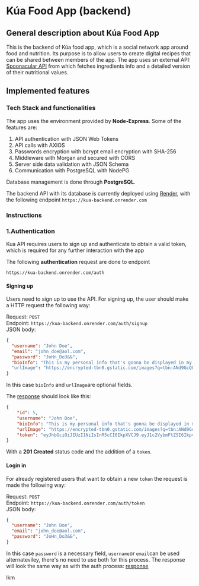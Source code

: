# Kúa Food App (backend)


## General description about Kúa Food App
This is the backend of Kúa food app, which is a social network app around food and nutrition. 
Its purpose is to allow users to create digital recipes that can be shared between members of the app.
The app uses sn external API: [Spoonacular API](https://spoonacular.com/food-api/docs) from which fetches ingredients info and a detailed version of their nutritional values.

## Implemented features


### Tech Stack and functionalities

The app uses the environment provided by **Node-Express**. 
Some of the features are:
1. API authentication with JSON Web Tokens
1. API calls with AXIOS
1. Passwords encryption with bcrypt email encryption with SHA-256
1. Middleware with Morgan and secured with CORS
1. Server side data validation with JSON Schema
1. Communication with PostgreSQL with NodePG

Database management is done through **PostgreSQL**.

The backend API with its database is currently deployed using [Render](https://render.com), with the following endpoint ```https://kua-backend.onrender.com```

### Instructions

### 1.Authentication

Kua API requires users to sign up and authenticate to obtain a valid token, which is required for any further interaction with the app

The following **authentication** request are done to endpoint 
```
https://kua-backend.onrender.com/auth
```

#### Signing up
Users need to sign up to use the API. 
For signing up, the user should make a HTTP request the following way:  

Request: ```POST```  
Endpoint: ```https://kua-backend.onrender.com/auth/signup```  
JSON body:  
```json
{
  "username": "John Doe",
  "email": "john_doe@aol.com",
  "password": "JoHn_Do3&&",
  "bioInfo": "This is my personal info that's gonna be displayed in my bio"
  "urlImage": "https://encrypted-tbn0.gstatic.com/images?q=tbn:ANd9GcQOWzTBt65oJxMTZCk0xevZezcExJQC7toe1Q&usqp=CAU"
}
```
In this case ```bioInfo``` and ```urlImage```are optional fields.

The [response](#API_response) should look like this:  
```json
{
	"id": 5,
	"username": "John Doe",
	"bioInfo": "This is my personal info that's gonna be displayed in my bio",
	"urlImage": "https://encrypted-tbn0.gstatic.com/images?q=tbn:ANd9GcQOWzTBt65oJxMTZCk0xevZezcExJQC7toe1Q&usqp=CAU",
	"token": "eyJhbGciOiJIUzI1NiIsInR5cCI6IkpXVCJ9.eyJ1c2VybmFtZSI6IkpvaG4gRG9lIiwidXNlcklkIjo1LCJpYXQiOjE2OTc4Mjc5MDB9.u2wB0vbXJBAjY_HXp9jWrQeOOqdgRZJ9yTn0kMPWvJI"
}
```
With a **201 Created** status code and the addition of a ```token```.

#### Login in

For already registered users that want to obtain a new ```token``` the request is made the following way:

Request: ```POST```  
Endpoint: ```https://kua-backend.onrender.com/auth/token```  
JSON body:  
```json
{
  "username": "John Doe",
  "email": "john_doe@aol.com",
  "password": "JoHn_Do3&&",
}
```
In this case ```password``` is a necessary field, ```username```or ```email```can be used alternateviley, there's no need to use both for this process.
The response will look the same way as with the auth process: [response](#API_response)

lkm












